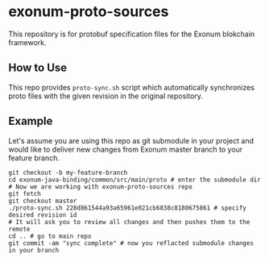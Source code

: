 # exonum-proto-sources
This repository is for protobuf specification files for the Exonum blokchain framework. 

## How to Use
This repo provides `proto-sync.sh` script which automatically synchronizes proto files 
with the given revision in the original repository.

## Example
Let's assume you are using this repo as git submodule in your project and would like
to deliver new changes from Exonum master branch to your feature branch.
```shell script
git checkout -b my-feature-branch
cd exonum-java-binding/common/src/main/proto # enter the submodule dir
# Now we are working with exonum-proto-sources repo
git fetch
git checkout master
./proto-sync.sh 228d861544a93a65961e021cb6838c8180675861 # specify desired revision id
# It will ask you to review all changes and then pushes them to the remote
cd .. # go to main repo
git commit -am "sync complete" # now you reflacted submodule changes in your branch
``` 
